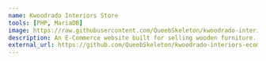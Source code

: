 ```yaml
---
name: Kwoodrado Interiors Store
tools: [PHP, MariaDB]
image: https://raw.githubusercontent.com/QueebSkeleton/kwoodrado-interiors-ecommerce/main/readme-images/1.png
description: An E-Commerce website built for selling wooden furniture.
external_url: https://github.com/QueebSkeleton/kwoodrado-interiors-ecommerce
---
```

